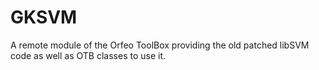 # GKSVM
A remote module of the Orfeo ToolBox providing the old patched libSVM code as well as OTB classes to use it.

